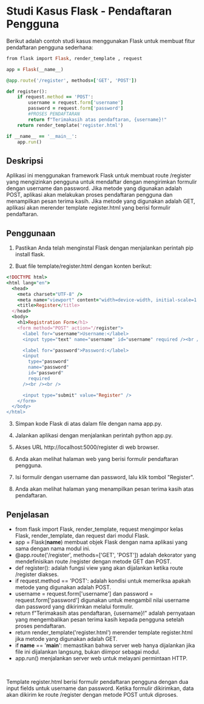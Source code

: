 # Studi Kasus Flask - Pendaftaran Pengguna

Berikut adalah contoh studi kasus menggunakan Flask untuk membuat fitur pendaftaran pengguna sederhana:

```ruby
from flask import Flask, render_template , request

app = Flask(__name__)

@app.route('/register', methods=['GET', 'POST'])

def register():
    if request.method == 'POST':
        username = request.form['username']
        password = request.form['password']
        #PROSES PENDAFTARAN 
        return f"Terimakasih atas pendaftaran, {username}!"
    return render_template('register.html')

if __name__ == '__main__':
    app.run()
```

## Deskripsi

Aplikasi ini menggunakan framework Flask untuk membuat route /register yang mengizinkan pengguna untuk mendaftar dengan mengirimkan formulir dengan username dan password. Jika metode yang digunakan adalah POST, aplikasi akan melakukan proses pendaftaran pengguna dan menampilkan pesan terima kasih. Jika metode yang digunakan adalah GET, aplikasi akan merender template register.html yang berisi formulir pendaftaran.

## Penggunaan

1. Pastikan Anda telah menginstal Flask dengan menjalankan perintah pip install flask.

2. Buat file template/register.html dengan konten berikut:

```ruby
<!DOCTYPE html>
<html lang="en">
  <head>
    <meta charset="UTF-8" />
    <meta name="viewport" content="width=device-width, initial-scale=1.0" />
    <title>Register</title>
  </head>
  <body>
    <h1>Registration Form</h1>
    <form method="POST" action="/register">
      <label for="username">Username:</label>
      <input type="text" name="username" id="username" required /><br /><br />

      <label for="password">Password:</label>
      <input
        type="password"
        name="password"
        id="password"
        required
      /><br /><br />

      <input type="submit" value="Register" />
    </form>
  </body>
</html>
```

3. Simpan kode Flask di atas dalam file dengan nama app.py.

4. Jalankan aplikasi dengan menjalankan perintah python app.py.

5. Akses URL http://localhost:5000/register di web browser.

6. Anda akan melihat halaman web yang berisi formulir pendaftaran pengguna.

7. Isi formulir dengan username dan password, lalu klik tombol "Register".

8. Anda akan melihat halaman yang menampilkan pesan terima kasih atas pendaftaran.

## Penjelasan

- from flask import Flask, render_template, request mengimpor kelas Flask, render_template, dan request dari modul Flask.
- app = Flask(__name__) membuat objek Flask dengan nama aplikasi yang sama dengan nama modul ini.
- @app.route('/register', methods=['GET', 'POST']) adalah dekorator yang mendefinisikan route /register dengan metode GET dan POST.
- def register(): adalah fungsi view yang akan dijalankan ketika route /register diakses.
- if request.method == 'POST': adalah kondisi untuk memeriksa apakah metode yang digunakan adalah POST.
- username = request.form['username'] dan password = request.form['password'] digunakan untuk mengambil nilai username dan password yang dikirimkan melalui formulir.
- return f"Terimakasih atas pendaftaran, {username}!" adalah pernyataan yang mengembalikan pesan terima kasih kepada pengguna setelah proses pendaftaran.
- return render_template('register.html') merender template register.html jika metode yang digunakan adalah GET.
- if __name__ == '__main__': memastikan bahwa server web hanya dijalankan jika file ini dijalankan langsung, bukan diimpor sebagai modul.
- app.run() menjalankan server web untuk melayani permintaan HTTP.

<br />

Template register.html berisi formulir pendaftaran pengguna dengan dua input fields untuk username dan password. Ketika formulir dikirimkan, data akan dikirim ke route /register dengan metode POST untuk diproses.